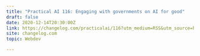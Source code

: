 ```yaml
---
title: "Practical AI 116: Engaging with governments on AI for good"
draft: false
date: 2020-12-14T20:30:00Z
link: https://changelog.com/practicalai/116?utm_medium=RSS&utm_source=hune
site: changelog.com
topic: Webdev  

---
```

